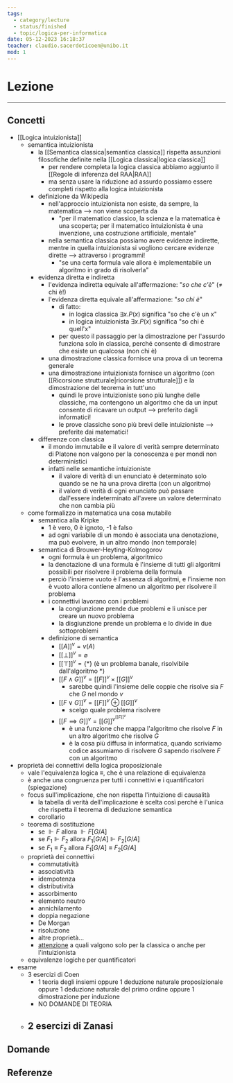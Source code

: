```yaml
---
tags:
  - category/lecture
  - status/finished
  - topic/logica-per-informatica
date: 05-12-2023 16:18:37
teacher: claudio.sacerdoticoen@unibo.it
mod: 1
---
```

# Lezione
---
## Concetti
- [[Logica intuizionista]]
	- semantica intuizionista
		- la [[Semantica classica|semantica classica]] rispetta assunzioni filosofiche definite nella [[Logica classica|logica classica]]
			- per rendere completa la logica classica abbiamo aggiunto il [[Regole di inferenza del RAA|RAA]]
			- ma senza usare la riduzione ad assurdo possiamo essere completi rispetto alla logica intuizionista
		- definizione da Wikipedia
			- nell'approccio intuizionista non esiste, da sempre, la matematica --> non viene scoperta da
				- "per il matematico classico, la scienza e la matematica è una scoperta; per il matematico intuizionista è una invenzione, una costruzione artificiale, mentale"
			- nella semantica classica possiamo avere evidenze indirette, mentre in quella intuizionista si vogliono cercare evidenze dirette --> attraverso i programmi!
				- "se una certa formula vale allora è implementabile un algoritmo in grado di risolverla"
		- evidenza diretta e indiretta
			- l'evidenza indiretta equivale all'affermazione: "_so che c'è_" ($\neq$ chi è!)
			- l'evidenza diretta equivale all'affermazione: "_so chi è_"
				- di fatto:
					- in logica classica $\exists x. P(x)$ significa "so che c'è un x"
					- in logica intuizionista $\exists x. P(x)$ significa "so chi è quell'x"
				- per questo il passaggio per la dimostrazione per l'assurdo funziona solo in classica, perché consente di dimostrare che esiste un qualcosa (non chi è)
			- una dimostrazione classica fornisce una prova di un teorema generale
			- una dimostrazione intuizionista fornisce un algoritmo (con [[Ricorsione strutturale|ricorsione strutturale]]) e la dimostrazione del teorema in tutt'uno
				- quindi le prove intuizioniste sono più lunghe delle classiche, ma contengono un algoritmo che da un input consente di ricavare un output --> preferito dagli informatici!
				- le prove classiche sono più brevi delle intuizioniste --> preferite dai matematici!
		- differenze con classica
			- il mondo immutabile e il valore di verità sempre determinato di Platone non valgono per la conoscenza e per mondi non deterministici
			- infatti nelle semantiche intuizioniste
				- il valore di verità di un enunciato è determinato solo quando se ne ha una prova diretta (con un algoritmo)
				- il valore di verità di ogni enunciato può passare dall'essere indeterminato all'avere un valore determinato che non cambia più
	- come formalizzo in matematica una cosa mutabile
		- semantica alla Kripke
			- 1 è vero, 0 è ignoto, -1 è falso
			- ad ogni variabile di un mondo è associata una denotazione, ma può evolvere, in un altro mondo (non temporale)
		- semantica di Brouwer-Heyting-Kolmogorov
			- ogni formula è un problema, algoritmico
			- la denotazione di una formula è l'insieme di tutti gli algoritmi possibili per risolvere il problema della formula
			- perciò l'insieme vuoto è l'assenza di algoritmi, e l'insieme non è vuoto allora contiene almeno un algoritmo per risolvere il problema
			- i connettivi lavorano con i problemi
				- la congiunzione prende due problemi e li unisce per creare un nuovo problema
				- la disgiunzione prende un problema e lo divide in due sottoproblemi
			- definizione di semantica
				- $[[A]]^{v} = v(A)$
				- $[[\bot]]^{v} = \varnothing$
				- $[[\top]]^{v} = \{*\}$ (è un problema banale, risolvibile dall'algoritmo $*$)
				- $[[F \land G]]^{v} = [[F]]^{v} \times [[G]]^{v}$
					- sarebbe quindi l'insieme delle coppie che risolve sia $F$ che $G$ nel mondo $v$
				- $[[F \lor G]]^{v} = [[F]]^{v} \oplus [[G]]^{v}$
					- scelgo quale problema risolvere
				- $[[F \implies G]]^{v} = [[G]]^{v^{[[F]]^{v}}}$
					- è una funzione che mappa l'algoritmo che risolve $F$ in un altro algoritmo che risolve $G$
					- è la cosa più diffusa in informatica, quando scriviamo codice assumiamo di risolvere $G$ sapendo risolvere $F$ con un algoritmo
- proprietà dei connettivi della logica proposizionale
	- vale l'equivalenza logica $\equiv$, che è una relazione di equivalenza
	- è anche una congruenza per tutti i connettivi e i quantificatori (spiegazione)
	- focus sull'implicazione, che non rispetta l'intuizione di causalità
		- la tabella di verità dell'implicazione è scelta così perché è l'unica che rispetta il teorema di deduzione semantica
		- corollario
	- teorema di sostituzione
		- se $\Vdash F$ allora $\Vdash F[G/A]$
		- se $F_{1} \Vdash F_{2}$ allora $F_{1}[G/A] \Vdash F_{2}[G/A]$
		- se $F_{1} \equiv F_{2}$ allora $F_{1}[G/A] \equiv F_{2}[G/A]$
	- proprietà dei connettivi
		- commutatività
		- associatività
		- idempotenza
		- distributività
		- assorbimento
		- elemento neutro
		- annichilamento
		- doppia negazione
		- De Morgan
		- risoluzione
		- altre proprietà...
		- <u>attenzione</u> a quali valgono solo per la classica o anche per l'intuizionista
	- equivalenze logiche per quantificatori
- esame
	- 3 esercizi di Coen
		- 1 teoria degli insiemi oppure 1 deduzione naturale proposizionale oppure 1 deduzione naturale del primo ordine oppure 1 dimostrazione per induzione
		- NO DOMANDE DI TEORIA
	- 2 esercizi di Zanasi
		- 

## Domande

## Referenze
